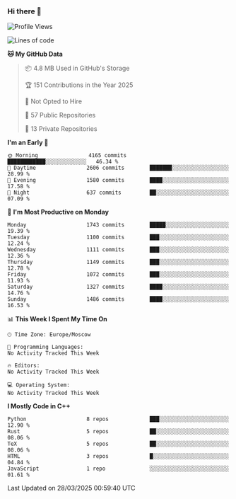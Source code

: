 ### Hi there 👋

<!--
**SemenMartynov/SemenMartynov** is a ✨ _special_ ✨ repository because its `README.md` (this file) appears on your GitHub profile.

Here are some ideas to get you started:

- 🔭 I’m currently working on ...
- 🌱 I’m currently learning ...
- 👯 I’m looking to collaborate on ...
- 🤔 I’m looking for help with ...
- 💬 Ask me about ...
- 📫 How to reach me: ...
- 😄 Pronouns: ...
- ⚡ Fun fact: ...
-->

<!--START_SECTION:waka-->
![Profile Views](http://img.shields.io/badge/Profile%20Views-3-blue)

![Lines of code](https://img.shields.io/badge/From%20Hello%20World%20I%27ve%20Written-7.6%20million%20lines%20of%20code-blue)

**🐱 My GitHub Data** 

> 📦 4.8 MB Used in GitHub's Storage 
 > 
> 🏆 151 Contributions in the Year 2025
 > 
> 🚫 Not Opted to Hire
 > 
> 📜 57 Public Repositories 
 > 
> 🔑 13 Private Repositories 
 > 
**I'm an Early 🐤** 

```text
🌞 Morning                4165 commits        ████████████░░░░░░░░░░░░░   46.34 % 
🌆 Daytime                2606 commits        ███████░░░░░░░░░░░░░░░░░░   28.99 % 
🌃 Evening                1580 commits        ████░░░░░░░░░░░░░░░░░░░░░   17.58 % 
🌙 Night                  637 commits         ██░░░░░░░░░░░░░░░░░░░░░░░   07.09 % 
```
📅 **I'm Most Productive on Monday** 

```text
Monday                   1743 commits        █████░░░░░░░░░░░░░░░░░░░░   19.39 % 
Tuesday                  1100 commits        ███░░░░░░░░░░░░░░░░░░░░░░   12.24 % 
Wednesday                1111 commits        ███░░░░░░░░░░░░░░░░░░░░░░   12.36 % 
Thursday                 1149 commits        ███░░░░░░░░░░░░░░░░░░░░░░   12.78 % 
Friday                   1072 commits        ███░░░░░░░░░░░░░░░░░░░░░░   11.93 % 
Saturday                 1327 commits        ████░░░░░░░░░░░░░░░░░░░░░   14.76 % 
Sunday                   1486 commits        ████░░░░░░░░░░░░░░░░░░░░░   16.53 % 
```


📊 **This Week I Spent My Time On** 

```text
🕑︎ Time Zone: Europe/Moscow

💬 Programming Languages: 
No Activity Tracked This Week

🔥 Editors: 
No Activity Tracked This Week

💻 Operating System: 
No Activity Tracked This Week
```

**I Mostly Code in C++** 

```text
Python                   8 repos             ███░░░░░░░░░░░░░░░░░░░░░░   12.90 % 
Rust                     5 repos             ██░░░░░░░░░░░░░░░░░░░░░░░   08.06 % 
TeX                      5 repos             ██░░░░░░░░░░░░░░░░░░░░░░░   08.06 % 
HTML                     3 repos             █░░░░░░░░░░░░░░░░░░░░░░░░   04.84 % 
JavaScript               1 repo              ░░░░░░░░░░░░░░░░░░░░░░░░░   01.61 % 
```




 Last Updated on 28/03/2025 00:59:40 UTC
<!--END_SECTION:waka-->